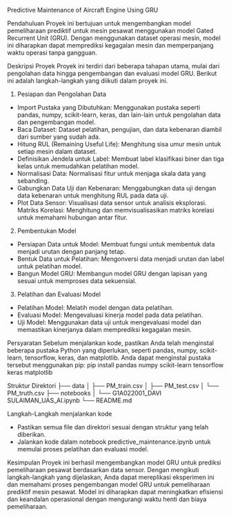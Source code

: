 Predictive Maintenance of Aircraft Engine Using GRU

Pendahuluan
Proyek ini bertujuan untuk mengembangkan model pemeliharaan prediktif untuk mesin pesawat menggunakan model Gated Recurrent Unit (GRU). Dengan menggunakan dataset operasi mesin, model ini diharapkan dapat memprediksi kegagalan mesin dan memperpanjang waktu operasi tanpa gangguan.

Deskripsi Proyek
Proyek ini terdiri dari beberapa tahapan utama, mulai dari pengolahan data hingga pengembangan dan evaluasi model GRU. Berikut ini adalah langkah-langkah yang diikuti dalam proyek ini.

1. Pesiapan dan Pengolahan Data
 - Import Pustaka yang Dibutuhkan: Menggunakan pustaka seperti pandas, numpy, scikit-learn, keras, dan lain-lain untuk pengolahan data dan pengembangan model.
- Baca Dataset: Dataset pelatihan, pengujian, dan data kebenaran diambil dari sumber yang sudah ada.
- Hitung RUL (Remaining Useful Life): Menghitung sisa umur mesin untuk setiap mesin dalam dataset.
- Definisikan Jendela untuk Label: Membuat label klasifikasi biner dan tiga kelas untuk memudahkan pelatihan model.
- Normalisasi Data: Normalisasi fitur untuk menjaga skala data yang sebanding.
- Gabungkan Data Uji dan Kebenaran: Menggabungkan data uji dengan data kebenaran untuk menghitung RUL pada data uji.
- Plot Data Sensor: Visualisasi data sensor untuk analisis eksplorasi.
Matriks Korelasi: Menghitung dan memvisualisasikan matriks korelasi untuk memahami hubungan antar fitur.
 
2. Pembentukan Model
- Persiapan Data untuk Model: Membuat fungsi untuk membentuk data menjadi urutan dengan panjang tetap.
- Bentuk Data untuk Pelatihan: Mengonversi data menjadi urutan dan label untuk pelatihan model.
- Bangun Model GRU: Membangun model GRU dengan lapisan yang sesuai untuk memproses data sekuensial.

3. Pelatihan dan Evaluasi Model
- Pelatihan Model: Melatih model dengan data pelatihan.
- Evaluasi Model: Mengevaluasi kinerja model pada data pelatihan.
- Uji Model: Menggunakan data uji untuk mengevaluasi model dan memastikan kinerjanya dalam memprediksi kegagalan mesin.

Persyaratan
Sebelum menjalankan kode, pastikan Anda telah menginstal beberapa pustaka Python yang diperlukan, seperti pandas, numpy, scikit-learn, tensorflow, keras, dan matplotlib. Anda dapat menginstal pustaka tersebut menggunakan pip:
pip install pandas numpy scikit-learn tensorflow keras matplotlib

Struktur Direktori
├── data
│   ├── PM_train.csv
│   ├── PM_test.csv
│   └── PM_truth.csv
├── notebooks
│   └── G1A022001_DAVI SULAIMAN_UAS_AI.ipynb
└── README.md
 
Langkah-Langkah menjalankan kode
- Pastikan semua file dan direktori sesuai dengan struktur yang telah diberikan.
- Jalankan kode dalam notebook predictive_maintenance.ipynb untuk memulai proses pelatihan dan evaluasi model.

Kesimpulan
Proyek ini berhasil mengembangkan model GRU untuk prediksi pemeliharaan pesawat berdasarkan data sensor. Dengan mengikuti langkah-langkah yang dijelaskan, Anda dapat mereplikasi eksperimen ini dan memahami proses pengembangan model GRU untuk pemeliharaan prediktif mesin pesawat. Model ini diharapkan dapat meningkatkan efisiensi dan keandalan operasional dengan mengurangi waktu henti dan biaya pemeliharaan.
